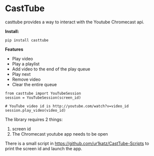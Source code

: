 # CastTube

casttube provides a way to interact with the Youtube Chromecast api.

**Install:**

```
pip install casttube
```

**Features**
* Play video
* Play a playlist
* Add video to the end of the play queue
* Play next
* Remove video
* Clear the entire queue

```
from casttube import YouTubeSession
session = YouTubeSession(screen_id)

# YouTube video id is http://youtube.com/watch?v=video_id
session.play_video(video_id)
```

The library requires 2 things:
1. screen id
2. The Chromecast youtube app needs to be open

There is a small script in https://github.com/ur1katz/CastTube-Scripts to print the screen id and launch the app.


